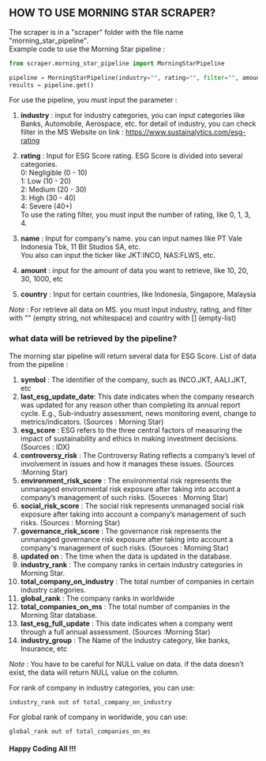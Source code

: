 ## HOW TO USE MORNING STAR SCRAPER?

The scraper is in a "scraper" folder with the file name "morning_star_pipeline". <br />
Example code to use the Morning Star pipeline : 

```python
from scraper.morning_star_pipeline import MorningStarPipeline

pipeline = MorningStarPipeline(industry="", rating="", filter="", amount=10, country=["Indonesia"])
results = pipeline.get()
```
For use the pipeline, you must input the parameter :

1. **industry**       : input for industry categories, you can input categories like Banks, Automobile, Aerospace, etc. for detail of industry, you can check filter in the MS Website on link : https://www.sustainalytics.com/esg-rating

2. **rating**          : Input for ESG Score rating. ESG Score is divided into several categories.
                  <br />0: Negligible (0 - 10)
                  <br />1: Low (10 - 20)
                  <br />2: Medium (20 - 30)
                  <br />3: High (30 - 40)
                  <br />4: Severe (40+) <br /> To use the rating filter, you must input the number of rating, like 0, 1, 3, 4.

3. **name**            : Input for company's name. you can input names like PT Vale Indonesia Tbk, 11 Bit Studios SA, etc.
                  <br /> You also can input the ticker like JKT:INCO, NAS:FLWS, etc.

4. **amount**         : input for the amount of data you want to retrieve, like 10, 20, 30, 1000, etc

5. **country**          : Input for certain countries, like Indonesia, Singapore, Malaysia

*Note*             : For retrieve all data on MS. you must input industry, rating, and filter with "" (empty string, not whitespace) and country with [] (empty-list)

### what data will be retrieved by the pipeline?

The morning star pipeline will return several data for ESG Score. List of data from the pipeline :
1. **symbol** : The identifier of the company, such as INCO.JKT, AALI.JKT, etc
2. **last_esg_update_date**: This date indicates when the company research was updated for any reason other than completing its annual report cycle. E.g., Sub-industry assessment, news monitoring event, change to metrics/indicators. (Sources : Morning Star)
3. **esg_score** : ESG refers to the three central factors of measuring the impact of sustainability and ethics in making investment decisions.  (Sources : IDX)
4. **controversy_risk** : The Controversy Rating reflects a company’s level of involvement in issues and how it manages these issues. (Sources :Morning Star)
5. **environment_risk_score** : The environmental risk represents the unmanaged environmental risk exposure after taking into account a company’s management of such risks. (Sources : Morning Star)
6. **social_risk_score** : The social risk represents unmanaged social risk exposure after taking into account a company’s management of such risks. (Sources : Morning Star)
7. **governance_risk_score** : The governance risk represents the unmanaged governance risk exposure after taking into account a company's management of such risks. (Sources : Morning Star)
8. **updated on** : The time when the data is updated in the database.
9. **industry_rank** : The company ranks in certain industry categories in Morning Star.
10. **total_company_on_industry** : The total number of companies in certain industry categories.
11. **global_rank** : The company ranks in worldwide
12. **total_companies_on_ms** : The total number of companies in the Morning Star database.
13. **last_esg_full_update** : This date indicates when a company went through a full annual assessment. (Sources :Morning Star)
14. **industry_group** : The Name of the industry category, like banks, Insurance, etc

*Note* : You have to be careful for NULL value on data. if the data doesn't exist, the data will return NULL value on the column.

For rank of company in industry categories, you can use: <br />
```
industry_rank out of total_company_on_industry
```

For global rank of company in worldwide, you can use: <br />
```
global_rank out of total_companies_on_ms
```

#### Happy Coding All !!!
